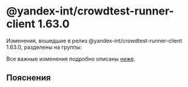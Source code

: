 # @yandex-int/crowdtest-runner-client 1.63.0

<!-- ЧЕЛОВЕЧЕСКОЕ ВСТУПЛЕНИЕ -->

Изменения, вошедшие в релиз @yandex-int/crowdtest-runner-client 1.63.0, разделены на группы:

Все важные изменения подробно описаны [ниже](#Пояснения).

## Пояснения

